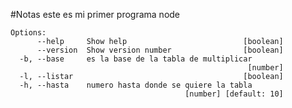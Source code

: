 #Notas
este es mi primer programa node
```
Options:
      --help     Show help                          [boolean]
      --version  Show version number                [boolean]
  -b, --base     es la base de la tabla de multiplicar       
                                                     [number]
  -l, --listar                                      [boolean]
  -h, --hasta    numero hasta donde se quiere la tabla       
                                       [number] [default: 10]
```	                                       
